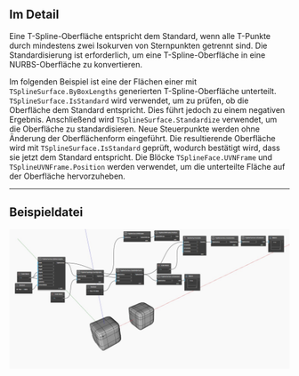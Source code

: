 ## Im Detail
Eine T-Spline-Oberfläche entspricht dem Standard, wenn alle T-Punkte durch mindestens zwei Isokurven von Sternpunkten getrennt sind. Die Standardisierung ist erforderlich, um eine T-Spline-Oberfläche in eine NURBS-Oberfläche zu konvertieren.

Im folgenden Beispiel ist eine der Flächen einer mit `TSplineSurface.ByBoxLengths` generierten T-Spline-Oberfläche unterteilt. `TSplineSurface.IsStandard` wird verwendet, um zu prüfen, ob die Oberfläche dem Standard entspricht. Dies führt jedoch zu einem negativen Ergebnis.
Anschließend wird `TSplineSurface.Standardize` verwendet, um die Oberfläche zu standardisieren. Neue Steuerpunkte werden ohne Änderung der Oberflächenform eingeführt. Die resultierende Oberfläche wird mit `TSplineSurface.IsStandard` geprüft, wodurch bestätigt wird, dass sie jetzt dem Standard entspricht.
Die Blöcke `TSplineFace.UVNFrame` und `TSplineUVNFrame.Position` werden verwendet, um die unterteilte Fläche auf der Oberfläche hervorzuheben.
___
## Beispieldatei

![TSplineSurface.IsStandard](./Autodesk.DesignScript.Geometry.TSpline.TSplineSurface.IsStandard_img.jpg)
